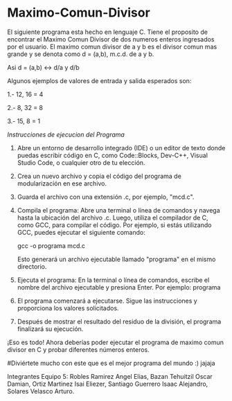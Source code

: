 # Maximo-Comun-Divisor

El siguiente programa esta hecho en lenguaje C. Tiene el proposito de encontrar el Maximo Comun Divisor de dos numeros enteros ingresados
por el usuario. 
El maximo comun divisor de a y b es el divisor comun mas grande y se denota como d = (a,b), m.c.d. de a y b.

Asi d = (a,b) ↔ d/a y d/b

Algunos ejemplos de valores de entrada y salida esperados son: 

1.- 12, 16 = 4

2.- 8, 32 = 8

3.- 15, 8 = 1

*Instrucciones de ejecucion del Programa*

1. Abre un entorno de desarrollo integrado (IDE) o un editor de texto donde puedas escribir código en C, como Code::Blocks, Dev-C++, Visual Studio Code, o cualquier otro de tu elección.

2. Crea un nuevo archivo y copia el código del programa de modularización en ese archivo.

3. Guarda el archivo con una extensión .c, por ejemplo, "mcd.c".

4. Compila el programa: Abre una terminal o línea de comandos y navega hasta la ubicación del archivo .c. Luego, utiliza el compilador de C, como GCC, para compilar el código. Por ejemplo, si estás utilizando GCC, puedes ejecutar el siguiente comando:

   gcc -o programa mcd.c

   Esto generará un archivo ejecutable llamado "programa" en el mismo directorio.

5. Ejecuta el programa: En la terminal o línea de comandos, escribe el nombre del archivo ejecutable y presiona Enter. Por ejemplo:
programa

6. El programa comenzará a ejecutarse. Sigue las instrucciones y proporciona los valores solicitados.

7. Después de mostrar el resultado del residuo de la división, el programa finalizará su ejecución.

¡Eso es todo! Ahora deberías poder ejecutar el programa de maximo comun divisor en C y probar diferentes números enteros.

#Diviértete mucho con este que es el mejor programa del mundo :) jajaja

Integrantes Equipo 5: Robles Ramirez Angel Elias, Bazan Tehuitzil Oscar Damian, Ortiz Martinez Isai Eliezer, Santiago Guerrero Isaac Alejandro, Solares Velasco Arturo.

